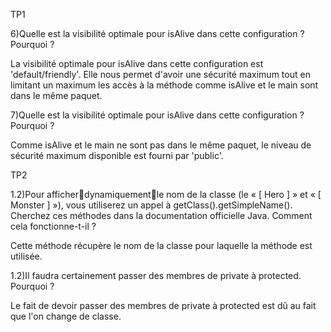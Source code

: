 TP1

6)Quelle est la visibilité optimale pour isAlive dans cette configuration ? Pourquoi ?

La visibilité optimale pour isAlive dans cette configuration est 'default/friendly'. Elle nous permet d'avoir une sécurité maximum tout en limitant un maximum les accès à la méthode comme isAlive et le main sont dans le même paquet.


7)Quelle est la visibilité optimale pour isAlive dans cette configuration ? Pourquoi ?

Comme isAlive et le main ne sont pas dans le même paquet, le niveau de sécurité maximum disponible est fourni par 'public'.




TP2


1.2)Pour afficherdynamiquementle nom de la classe (le « [ Hero ] » et « [ Monster ] »), vous utiliserez un appel à getClass().getSimpleName(). Cherchez ces méthodes dans la documentation officielle Java. Comment cela fonctionne-t-il ?

Cette méthode récupère le nom de la classe pour laquelle la méthode est utilisée.


1.2)Il faudra certainement passer des membres de private à protected. Pourquoi ?

Le fait de devoir passer des membres de private à protected est dû au fait que l'on change de classe.